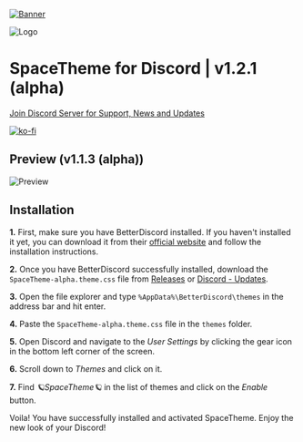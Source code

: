 [![Banner](https://media.discordapp.net/attachments/1107274994288959510/1107655839889768448/image.png)](https://github.com/SkyEnergy0/SpaceTheme-Steam)

![Logo](https://media.discordapp.net/attachments/1107274994288959510/1107276526757617684/image.png)
# SpaceTheme for Discord | v1.2.1 (alpha)
[Join Discord Server for Support, News and Updates](https://discord.gg/7Zv8Xz3Vzn)

[![ko-fi](https://ko-fi.com/img/githubbutton_sm.svg)](https://ko-fi.com/spaceenergy)

## Preview (v1.1.3 (alpha))
![Preview](https://cdn.discordapp.com/attachments/1104518841092034631/1112150639699558512/image.png)

## Installation
**1.** First, make sure you have BetterDiscord installed. If you haven't installed it yet, you can download it from their [official website](https://betterdiscord.app) and follow the installation instructions.

**2.** Once you have BetterDiscord successfully installed, download the `SpaceTheme-alpha.theme.css` file from [Releases](https://github.com/SkyEnergy0/SpaceTheme-Discord/releases) or [⁠Discord - Updates](https://discord.com/channels/1104516050537685144/1104523460052520980).

**3.** Open the file explorer and type `%AppData%\BetterDiscord\themes` in the address bar and hit enter.

**4.** Paste the `SpaceTheme-alpha.theme.css` file in the `themes` folder.

**5.** Open Discord and navigate to the *User Settings* by clicking the gear icon in the bottom left corner of the screen.

**6.** Scroll down to *Themes* and click on it.

**7.** Find *🪐SpaceTheme🪐* in the list of themes and click on the *Enable* button.

Voila! You have successfully installed and activated SpaceTheme. Enjoy the new look of your Discord!

